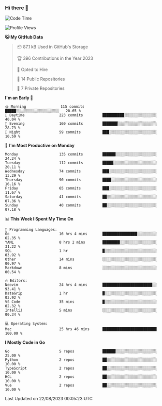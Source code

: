 ### Hi there 👋
<!--![visitors](https://visitor-badge.glitch.me/badge?page_id=d0zingcat)-->
<!--
**d0zingcat/d0zingcat** is a ✨ _special_ ✨ repository because its `README.md` (this file) appears on your GitHub profile.

Here are some ideas to get you started:

- 🔭 I’m currently working on ...
- 🌱 I’m currently learning ...
- 👯 I’m looking to collaborate on ...
- 🤔 I’m looking for help with ...
- 💬 Ask me about ...
- 📫 How to reach me: ...
- 😄 Pronouns: ...
- ⚡ Fun fact: ...
-->
<!--START_SECTION:waka-->
![Code Time](http://img.shields.io/badge/Code%20Time-2%2C951%20hrs%2036%20mins-blue)

![Profile Views](http://img.shields.io/badge/Profile%20Views-0-blue)

**🐱 My GitHub Data** 

> 📦 87.1 kB Used in GitHub's Storage 
 > 
> 🏆 396 Contributions in the Year 2023
 > 
> 💼 Opted to Hire
 > 
> 📜 14 Public Repositories 
 > 
> 🔑 7 Private Repositories 
 > 
**I'm an Early 🐤** 

```text
🌞 Morning                115 commits         █████░░░░░░░░░░░░░░░░░░░░   20.65 % 
🌆 Daytime                223 commits         ██████████░░░░░░░░░░░░░░░   40.04 % 
🌃 Evening                160 commits         ███████░░░░░░░░░░░░░░░░░░   28.73 % 
🌙 Night                  59 commits          ███░░░░░░░░░░░░░░░░░░░░░░   10.59 % 
```
📅 **I'm Most Productive on Monday** 

```text
Monday                   135 commits         ██████░░░░░░░░░░░░░░░░░░░   24.24 % 
Tuesday                  112 commits         █████░░░░░░░░░░░░░░░░░░░░   20.11 % 
Wednesday                74 commits          ███░░░░░░░░░░░░░░░░░░░░░░   13.29 % 
Thursday                 90 commits          ████░░░░░░░░░░░░░░░░░░░░░   16.16 % 
Friday                   65 commits          ███░░░░░░░░░░░░░░░░░░░░░░   11.67 % 
Saturday                 41 commits          ██░░░░░░░░░░░░░░░░░░░░░░░   07.36 % 
Sunday                   40 commits          ██░░░░░░░░░░░░░░░░░░░░░░░   07.18 % 
```


📊 **This Week I Spent My Time On** 

```text
💬 Programming Languages: 
Go                       16 hrs 4 mins       ████████████████░░░░░░░░░   62.35 % 
YAML                     8 hrs 2 mins        ████████░░░░░░░░░░░░░░░░░   31.22 % 
SQL                      1 hr                █░░░░░░░░░░░░░░░░░░░░░░░░   03.92 % 
Other                    14 mins             ░░░░░░░░░░░░░░░░░░░░░░░░░   00.97 % 
Markdown                 8 mins              ░░░░░░░░░░░░░░░░░░░░░░░░░   00.54 % 

🔥 Editors: 
Neovim                   24 hrs 4 mins       ███████████████████████░░   93.41 % 
DataGrip                 1 hr                █░░░░░░░░░░░░░░░░░░░░░░░░   03.92 % 
VS Code                  35 mins             █░░░░░░░░░░░░░░░░░░░░░░░░   02.32 % 
IntelliJ                 5 mins              ░░░░░░░░░░░░░░░░░░░░░░░░░   00.34 % 

💻 Operating System: 
Mac                      25 hrs 46 mins      █████████████████████████   100.00 % 
```

**I Mostly Code in Go** 

```text
Go                       5 repos             ██████░░░░░░░░░░░░░░░░░░░   25.00 % 
Python                   2 repos             ██░░░░░░░░░░░░░░░░░░░░░░░   10.00 % 
TypeScript               2 repos             ██░░░░░░░░░░░░░░░░░░░░░░░   10.00 % 
HCL                      2 repos             ██░░░░░░░░░░░░░░░░░░░░░░░   10.00 % 
Vue                      2 repos             ██░░░░░░░░░░░░░░░░░░░░░░░   10.00 % 
```




 Last Updated on 22/08/2023 00:05:23 UTC
<!--END_SECTION:waka-->

